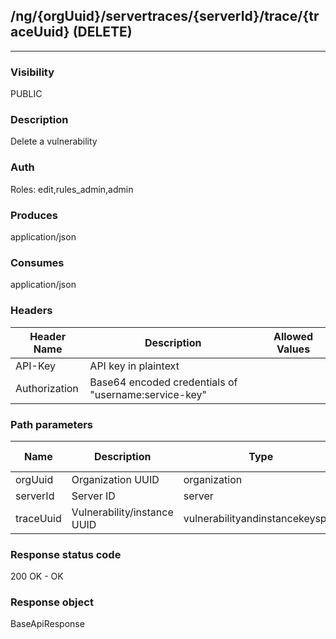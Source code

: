 ## /ng/{orgUuid}/servertraces/{serverId}/trace/{traceUuid} (DELETE)
---
### Visibility
PUBLIC
### Description
Delete a vulnerability
### Auth
Roles: edit,rules_admin,admin
### Produces
application/json
### Consumes
application/json
### Headers
| Header Name | Description | Allowed Values |
| ----------- | ----------- | ----------- |
| API-Key | API key in plaintext |  |
| Authorization | Base64 encoded credentials of &quot;username:service-key&quot; |  |
### Path parameters
| Name | Description | Type | Required | Allowed Values |
| ----------- | ----------- | ----------- | ----------- | ----------- |
| orgUuid | Organization UUID | organization | true | String |
| serverId | Server ID | server | true | Long |
| traceUuid | Vulnerability/instance UUID | vulnerabilityandinstancekeyspair | true | String |
### Response status code
200 OK - OK
### Response object
BaseApiResponse
